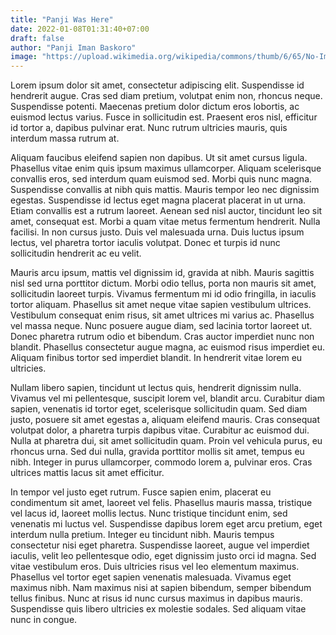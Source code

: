 ```yaml
---
title: "Panji Was Here"
date: 2022-01-08T01:31:40+07:00
draft: false
author: "Panji Iman Baskoro"
image: "https://upload.wikimedia.org/wikipedia/commons/thumb/6/65/No-Image-Placeholder.svg/330px-No-Image-Placeholder.svg.png"
---
```




Lorem ipsum dolor sit amet, consectetur adipiscing elit. Suspendisse id hendrerit augue. Cras sed diam pretium, volutpat enim non, rhoncus neque. Suspendisse potenti. Maecenas pretium dolor dictum eros lobortis, ac euismod lectus varius. Fusce in sollicitudin est. Praesent eros nisl, efficitur id tortor a, dapibus pulvinar erat. Nunc rutrum ultricies mauris, quis interdum massa rutrum at.

Aliquam faucibus eleifend sapien non dapibus. Ut sit amet cursus ligula. Phasellus vitae enim quis ipsum maximus ullamcorper. Aliquam scelerisque convallis eros, sed interdum quam euismod sed. Morbi quis nunc magna. Suspendisse convallis at nibh quis mattis. Mauris tempor leo nec dignissim egestas. Suspendisse id lectus eget magna placerat placerat in ut urna. Etiam convallis est a rutrum laoreet. Aenean sed nisl auctor, tincidunt leo sit amet, consequat est. Morbi a quam vitae metus fermentum hendrerit. Nulla facilisi. In non cursus justo. Duis vel malesuada urna. Duis luctus ipsum lectus, vel pharetra tortor iaculis volutpat. Donec et turpis id nunc sollicitudin hendrerit ac eu velit.

Mauris arcu ipsum, mattis vel dignissim id, gravida at nibh. Mauris sagittis nisl sed urna porttitor dictum. Morbi odio tellus, porta non mauris sit amet, sollicitudin laoreet turpis. Vivamus fermentum mi id odio fringilla, in iaculis tortor aliquam. Phasellus sit amet neque vitae sapien vestibulum ultrices. Vestibulum consequat enim risus, sit amet ultrices mi varius ac. Phasellus vel massa neque. Nunc posuere augue diam, sed lacinia tortor laoreet ut. Donec pharetra rutrum odio et bibendum. Cras auctor imperdiet nunc non blandit. Phasellus consectetur augue magna, ac euismod risus imperdiet eu. Aliquam finibus tortor sed imperdiet blandit. In hendrerit vitae lorem eu ultricies.

Nullam libero sapien, tincidunt ut lectus quis, hendrerit dignissim nulla. Vivamus vel mi pellentesque, suscipit lorem vel, blandit arcu. Curabitur diam sapien, venenatis id tortor eget, scelerisque sollicitudin quam. Sed diam justo, posuere sit amet egestas a, aliquam eleifend mauris. Cras consequat volutpat dolor, a pharetra turpis dapibus vitae. Curabitur ac euismod dui. Nulla at pharetra dui, sit amet sollicitudin quam. Proin vel vehicula purus, eu rhoncus urna. Sed dui nulla, gravida porttitor mollis sit amet, tempus eu nibh. Integer in purus ullamcorper, commodo lorem a, pulvinar eros. Cras ultrices mattis lacus sit amet efficitur.

In tempor vel justo eget rutrum. Fusce sapien enim, placerat eu condimentum sit amet, laoreet vel felis. Phasellus mauris massa, tristique vel lacus id, laoreet mollis lectus. Nunc tristique tincidunt enim, sed venenatis mi luctus vel. Suspendisse dapibus lorem eget arcu pretium, eget interdum nulla pretium. Integer eu tincidunt nibh. Mauris tempus consectetur nisi eget pharetra. Suspendisse laoreet, augue vel imperdiet iaculis, velit leo pellentesque odio, eget dignissim justo orci id magna. Sed vitae vestibulum eros. Duis ultricies risus vel leo elementum maximus. Phasellus vel tortor eget sapien venenatis malesuada. Vivamus eget maximus nibh. Nam maximus nisi at sapien bibendum, semper bibendum tellus finibus. Nunc at risus id nunc cursus maximus in dapibus mauris. Suspendisse quis libero ultricies ex molestie sodales. Sed aliquam vitae nunc in congue. 
